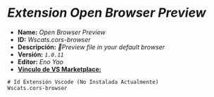 <!-- Autor: Daniel Benjamin Perez Morales -->
<!-- GitHub: https://github.com/DanielBenjaminPerezMoralesDev13 -->
<!-- Gitlab: https://gitlab.com/DanielBenjaminPerezMoralesDev13 -->
<!-- Correo electrónico: danielperezdev@proton.me -->

# ***Extension Open Browser Preview***

- **Name:** *Open Browser Preview*
- **ID:** *Wscats.cors-browser*
- **Descripción:** *🚀Preview file in your default browser*
- **Versión:** *`1.0.11`*
- **Editor:** *Eno Yao*
- **[Vínculo de VS Marketplace:](https://marketplace.visualstudio.com/items?itemName=Wscats.cors-browser "https://marketplace.visualstudio.com/items?itemName=Wscats.cors-browser")**

```plaintext
# Id Extensión Vscode (No Instalada Actualmente)
Wscats.cors-browser
```
